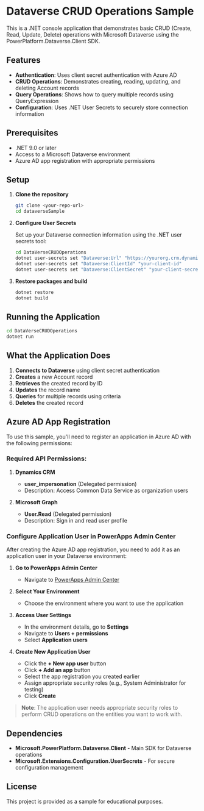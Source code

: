 # Dataverse CRUD Operations Sample

This is a .NET console application that demonstrates basic CRUD (Create, Read, Update, Delete) operations with Microsoft Dataverse using the PowerPlatform.Dataverse.Client SDK.

## Features

- **Authentication**: Uses client secret authentication with Azure AD
- **CRUD Operations**: Demonstrates creating, reading, updating, and deleting Account records
- **Query Operations**: Shows how to query multiple records using QueryExpression
- **Configuration**: Uses .NET User Secrets to securely store connection information

## Prerequisites

- .NET 9.0 or later
- Access to a Microsoft Dataverse environment
- Azure AD app registration with appropriate permissions

## Setup

1. **Clone the repository**
   ```bash
   git clone <your-repo-url>
   cd dataverseSample
   ```

2. **Configure User Secrets**
   
   Set up your Dataverse connection information using the .NET user secrets tool:
   ```bash
   cd DataVerseCRUDOperations
   dotnet user-secrets set "Dataverse:Url" "https://yourorg.crm.dynamics.com"
   dotnet user-secrets set "Dataverse:ClientId" "your-client-id"
   dotnet user-secrets set "Dataverse:ClientSecret" "your-client-secret"
   ```

3. **Restore packages and build**
   ```bash
   dotnet restore
   dotnet build
   ```

## Running the Application

```bash
cd DataVerseCRUDOperations
dotnet run
```

## What the Application Does

1. **Connects to Dataverse** using client secret authentication
2. **Creates** a new Account record
3. **Retrieves** the created record by ID
4. **Updates** the record name
5. **Queries** for multiple records using criteria
6. **Deletes** the created record

## Azure AD App Registration

To use this sample, you'll need to register an application in Azure AD with the following permissions:

### Required API Permissions:

1. **Dynamics CRM**
   - **user_impersonation** (Delegated permission)
   - Description: Access Common Data Service as organization users

2. **Microsoft Graph** 
   - **User.Read** (Delegated permission)
   - Description: Sign in and read user profile

### Configure Application User in PowerApps Admin Center

After creating the Azure AD app registration, you need to add it as an application user in your Dataverse environment:

1. **Go to PowerApps Admin Center**
   - Navigate to [PowerApps Admin Center](https://admin.powerplatform.microsoft.com/)

2. **Select Your Environment**
   - Choose the environment where you want to use the application

3. **Access User Settings**
   - In the environment details, go to **Settings**
   - Navigate to **Users + permissions**
   - Select **Application users**

4. **Create New Application User**
   - Click the **+ New app user** button
   - Click **+ Add an app** button
   - Select the app registration you created earlier
   - Assign appropriate security roles (e.g., System Administrator for testing)
   - Click **Create**

> **Note**: The application user needs appropriate security roles to perform CRUD operations on the entities you want to work with.

## Dependencies

- **Microsoft.PowerPlatform.Dataverse.Client** - Main SDK for Dataverse operations
- **Microsoft.Extensions.Configuration.UserSecrets** - For secure configuration management

## License

This project is provided as a sample for educational purposes.
